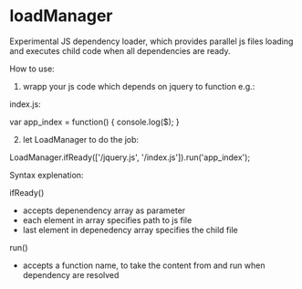 loadManager
===========

Experimental JS dependency loader, which provides parallel js files loading and executes child code when all dependencies are ready.


How to use:

1) wrapp your js code which depends on jquery to function e.g.:

index.js:

var app_index = function() {
    console.log($);
}

2) let LoadManager to do the job:

LoadManager.ifReady(['/jquery.js', '/index.js']).run('app_index');


Syntax explenation:

ifReady()
- accepts depenendency array as parameter
- each element in array specifies path to js file
- last element in depenedency array specifies the child file

run()
- accepts a function name, to take the content from and run when dependency are resolved
